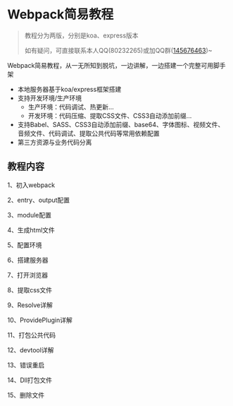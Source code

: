 # Webpack简易教程

> 教程分为两版，分别是koa、express版本
>
> 如有疑问，可直接联系本人QQ(80232265)或加QQ群([145676463](//shang.qq.com/wpa/qunwpa?idkey=e406b1b908fe4cbde29e287720861ae3d07ac9731e43bba915cf5b52ae7dea03))~

Webpack简易教程，从一无所知到脱坑，一边讲解，一边搭建一个完整可用脚手架
- 本地服务器基于koa/express框架搭建
- 支持开发环境/生产环境
    - 生产环境：代码调试、热更新...
    - 开发环境：代码压缩、提取CSS文件、CSS3自动添加前缀...
- 支持Babel、SASS、CSS3自动添加前缀、base64、字体图标、视频文件、音频文件、代码调试、提取公共代码等常用依赖配置
- 第三方资源与业务代码分离

## 教程内容

1、初入webpack

2、entry、output配置

3、module配置

4、生成html文件

5、配置环境

6、搭建服务器

7、打开浏览器

8、提取css文件

9、Resolve详解

10、ProvidePlugin详解

11、打包公共代码

12、devtool详解

13、错误重启

14、Dll打包文件

15、删除文件
